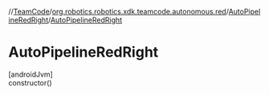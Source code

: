 //[TeamCode](../../../index.md)/[org.robotics.robotics.xdk.teamcode.autonomous.red](../index.md)/[AutoPipelineRedRight](index.md)/[AutoPipelineRedRight](-auto-pipeline-red-right.md)

# AutoPipelineRedRight

[androidJvm]\
constructor()
